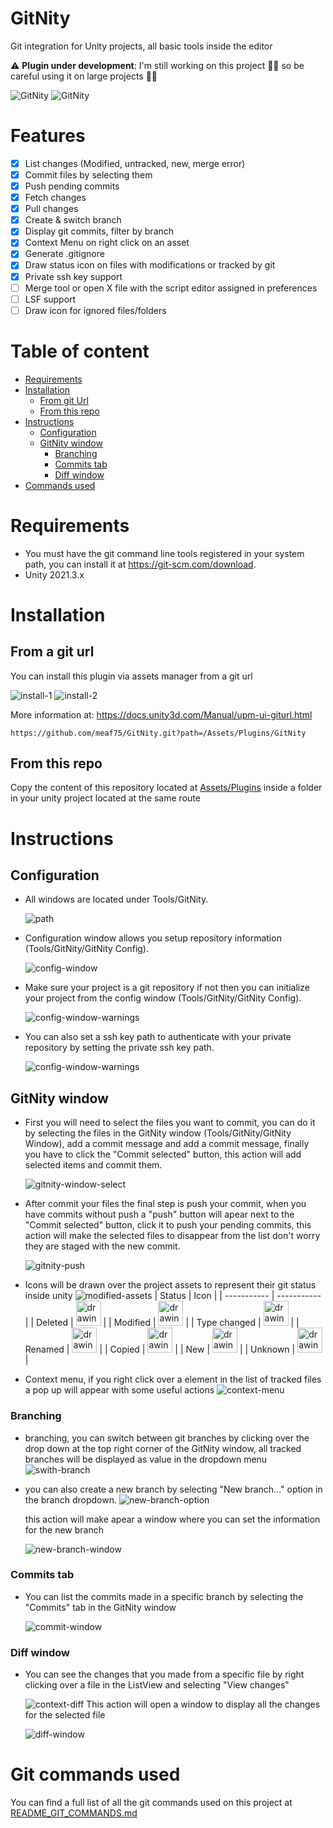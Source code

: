 # GitNity
Git integration for Unity projects, all basic tools inside the editor


⚠ **Plugin under development**: I'm still working on this project 👷‍♂️ so be careful using it on large projects 🚧🚧

![GitNity](./.github/plugin-screen.webp)
![GitNity](./.github/modified-assets-icons.webp)

<div class="page-break"></div>

# Features
- [x] List changes (Modified, untracked, new, merge error)
- [x] Commit files by selecting them
- [x] Push pending commits
- [x] Fetch changes
- [x] Pull changes
- [x] Create & switch branch
- [x] Display git commits, filter by branch
- [x] Context Menu on right click on an asset
- [x] Generate .gitignore
- [x] Draw status icon on files with modifications or tracked by git
- [x] Private ssh key support
- [ ] Merge tool or open X file with the script editor assigned in preferences
- [ ] LSF support
- [ ] Draw icon for ignored files/folders

# Table of content
- [Requirements](#requirements)
- [Installation](#installation)
    - [From git Url](#from-a-git-url)
    - [From this repo](#from-this-repo)
- [Instructions](#instructions)
    - [Configuration](#configuration)
    - [GitNity window](#gitnity-window)
        - [Branching](#branching)
        - [Commits tab](#commits-tab)
        - [Diff window](#diff-window)
- [Commands used](#git-commands-used)

# Requirements
- You must have the git command line tools registered in your system path, you can install it at https://git-scm.com/download.
- Unity 2021.3.x

<div class="page-break"></div>

# Installation
## From a git url
You can install this plugin via assets manager from a git url

![install-1](./.github/pm-gitnity.png)
![install-2](./.github/pm-gitnity-2.png)

More information at: https://docs.unity3d.com/Manual/upm-ui-giturl.html

```
https://github.com/meaf75/GitNity.git?path=/Assets/Plugins/GitNity
```
## From this repo
Copy the content of this repository located at [Assets/Plugins](./Assets/Plugins/GitNity/) inside a folder in your unity project located at the same route

<div class="page-break"></div>

# Instructions

## Configuration
- All windows are located under Tools/GitNity.

    ![path](./.github/w-location.webp)

- Configuration window allows you setup repository information (Tools/GitNity/GitNity Config).

    ![config-window](./.github/config-window.webp)

- Make sure your project is a git repository if not then you can initialize your project from the config window (Tools/GitNity/GitNity Config).

    ![config-window-warnings](./.github/w-config-warnings.webp)

- You can also set a ssh key path to authenticate with your private repository by setting the private ssh key path.

    ![config-window-warnings](./.github/ssh-key.webp)

## GitNity window
- First you will need to select the files you want to commit, you can do it by selecting the files in the GitNity window (Tools/GitNity/GitNity Window), add a commit message and add a commit message, finally you have to click the "Commit selected" button, this action will add selected items and commit them.

    ![gitnity-window-select](./.github/select-files-to-commit.webp)

- After commit your files the final step is push your commit, when you have commits without push a "push" button will apear next to the "Commit selected" button, click it to push your pending commits, this action will make the selected files to disappear from the list don't worry they are staged with the new commit.

    ![gitnity-push](./.github/push.webp)

- Icons will be drawn over the project assets to represent their git status inside unity
    ![modified-assets](./.github/modified-assets-icons-preview.webp)
    | Status        | Icon |
    | -----------   | ----------- |
    | Deleted       | <img src="https://github.com/Zxynine/UnityEditorIcons/raw/main/icons/small/processed/d_CollabDeleted%20Icon.png" alt="drawing" width="40"/> |
    | Modified      | <img src="https://github.com/Zxynine/UnityEditorIcons/raw/main/icons/small/processed/d_CollabEdit%20Icon.png" alt="drawing" width="40"/> |
    | Type changed  | <img src="https://github.com/Zxynine/UnityEditorIcons/raw/main/icons/small/processed/d_CollabMoved%20Icon.png" alt="drawing" width="40"/> |
    | Renamed       | <img src="https://github.com/Zxynine/UnityEditorIcons/raw/main/icons/small/processed/d_CollabMoved%20Icon.png" alt="drawing" width="40"/> |
    | Copied        | <img src="https://github.com/Zxynine/UnityEditorIcons/raw/main/icons/small/processed/d_CollabMoved%20Icon.png" alt="drawing" width="40"/> |
    | New           | <img src="https://github.com/Zxynine/UnityEditorIcons/raw/main/icons/small/processed/d_CollabCreate%20Icon.png" alt="drawing" width="40"/> |
    | Unknown       | <img src="https://github.com/Zxynine/UnityEditorIcons/raw/main/icons/small/processed/d_CollabCreate%20Icon.png" alt="drawing" width="40"/> |

- Context menu, if you right click over a element in the list of tracked files a pop up will appear with some useful actions
    ![context-menu](./.github/context-menu.webp)

### Branching
- branching, you can switch between git branches by clicking over the drop down at the top right corner of the GitNity window, all tracked branches will be displayed as value in the dropdown menu
    ![swith-branch](./.github/switch-branch.webp)

- you can also create a new branch by selecting "New branch..." option in the branch dropdown.
    ![new-branch-option](./.github/new-branch-option.webp)

    this action will make apear a window where you can set the information for the new branch
    
    ![new-branch-window](./.github/new-branch-window.webp)

### Commits tab
- You can list the commits made in a specific branch by selecting the "Commits" tab in the GitNity window

    ![commit-window](./.github/commits-window.webp)

### Diff window 
- You can see the changes that you made from a specific file by right clicking over a file in the ListView and selecting "View changes"

    ![context-diff](./.github/context-menu-view-changes.webp)
    This action will open a window to display all the changes for the selected file

    ![diff-window](./.github/diff-window.webp)

# Git commands used
You can find a full list of all the git commands used on this project at [README_GIT_COMMANDS.md](./README_GIT_COMMANDS.md)
